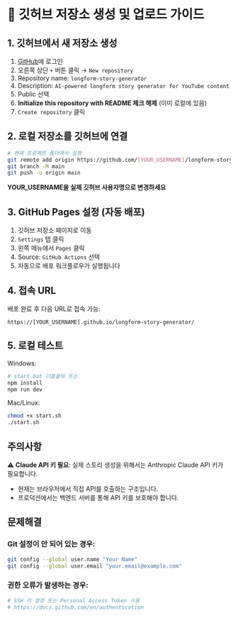 # 🚀 깃허브 저장소 생성 및 업로드 가이드

## 1. 깃허브에서 새 저장소 생성

1. [GitHub](https://github.com)에 로그인
2. 오른쪽 상단 `+` 버튼 클릭 → `New repository`
3. Repository name: `longform-story-generator`
4. Description: `AI-powered longform story generator for YouTube content`
5. Public 선택
6. **Initialize this repository with README 체크 해제** (이미 로컬에 있음)
7. `Create repository` 클릭

## 2. 로컬 저장소를 깃허브에 연결

```bash
# 현재 프로젝트 폴더에서 실행
git remote add origin https://github.com/[YOUR_USERNAME]/longform-story-generator.git
git branch -M main
git push -u origin main
```

**YOUR_USERNAME을 실제 깃허브 사용자명으로 변경하세요**

## 3. GitHub Pages 설정 (자동 배포)

1. 깃허브 저장소 페이지로 이동
2. `Settings` 탭 클릭
3. 왼쪽 메뉴에서 `Pages` 클릭
4. Source: `GitHub Actions` 선택
5. 자동으로 배포 워크플로우가 실행됩니다

## 4. 접속 URL

배포 완료 후 다음 URL로 접속 가능:
```
https://[YOUR_USERNAME].github.io/longform-story-generator/
```

## 5. 로컬 테스트

Windows:
```bash
# start.bat 더블클릭 또는
npm install
npm run dev
```

Mac/Linux:
```bash
chmod +x start.sh
./start.sh
```

## 주의사항

⚠️ **Claude API 키 필요**: 실제 스토리 생성을 위해서는 Anthropic Claude API 키가 필요합니다.
- 현재는 브라우저에서 직접 API를 호출하는 구조입니다.
- 프로덕션에서는 백엔드 서버를 통해 API 키를 보호해야 합니다.

## 문제해결

### Git 설정이 안 되어 있는 경우:
```bash
git config --global user.name "Your Name"
git config --global user.email "your.email@example.com"
```

### 권한 오류가 발생하는 경우:
```bash
# SSH 키 설정 또는 Personal Access Token 사용
# https://docs.github.com/en/authentication
```
